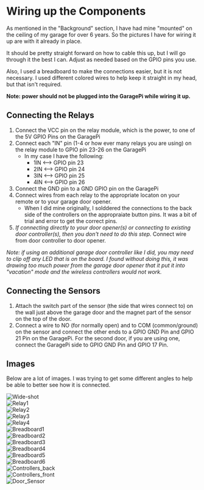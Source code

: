 # Wiring up the Components

As mentioned in the "Background" section, I have had mine "mounted" on the ceiling of my garage for over 6 years.  So the pictures I have for wiring it up are with it already in place.

It should be pretty straight forward on how to cable this up, but I will go through it the best I can. Adjust as needed based on the GPIO pins you use.

Also, I used a breadboard to make the connections easier, but it is not necessary.  I used different colored wires to help keep it straight in my head, but that isn't required.

**Note: power should not be plugged into the GaragePi while wiring it up.**

## Connecting the Relays

1. Connect the VCC pin on the relay module, which is the power, to one of the 5V GPIO Pins on the GaragePi
2. Connect each "IN" pin (1-4 or how ever many relays you are using) on the relay module to GPIO pin 23-26 on the GaragePi
    - In my case I have the following:
        - 1IN <--> GPIO pin 23
        - 2IN <--> GPIO pin 24
        - 3IN <--> GPIO pin 25
        - 4IN <--> GPIO pin 26
3. Connect the GND pin to a GND GPIO pin on the GaragePi
4. Connect wires from each relay to the appropriate locaton on your remote or to your garage door opener.
    - When I did mine originally, I solddered the connections to the back side of the controllers on the appropraiate button pins.  It was a bit of trial and error to get the correct pins.
5. *If connecting directly to your door opener(s) or connecting to existing door controller(s), then you don't need to do this step.* Connect wire from door controller to door opener.

*Note: if using an additional garage door controller like I did, you may need to clip off any LED that is on the board.  I found without doing this, it was drawing too much power from the garage door opener that it put it into "vacation" mode and the wireless controllers would not work.*

## Connecting the Sensors

1. Attach the switch part of the sensor (the side that wires connect to) on the wall just above the garage door and the magnet part of the sensor on the top of the door.
2. Connect a wire to NO (for normally open) and to COM (common/ground) on the sensor and connect the other ends to a GPIO GND Pin and GPIO 21 Pin on the GaragePi.  For the second door, if you are using one, connect the GaragePi side to GPIO GND Pin and GPIO 17 Pin.

## Images

Below are a lot of images.  I was trying to get some different angles to help be able to better see how it is connected.  

![Wide-shot](GaragePi/images/Full_Shot.jpg)  
![Relay1](GaragePi/images/Relay1.jpg)  
![Relay2](GaragePi/images/Relay2.jpg)  
![Relay3](GaragePi/images/Relay3.jpg)  
![Relay4](GaragePi/images/Relay4.jpg)  
![Breadboard1](GaragePi/images/Breadboard1.jpg)  
![Breadboard2](GaragePi/images/Breadboard2.jpg)  
![Breadboard3](GaragePi/images/Breadboard3.jpg)  
![Breadboard4](GaragePi/images/Breadboard4.jpg)  
![Breadboard5](GaragePi/images/Breadboard5.jpg)  
![Breadboard6](GaragePi/images/Breadboard6.jpg)  
![Controllers_back](GaragePi/images/Controllers_back.jpg)  
![Controllers_front](GaragePi/images/Controllers_front.jpg)  
![Door_Sensor](GaragePi/images/DoorSensor.jpg)
